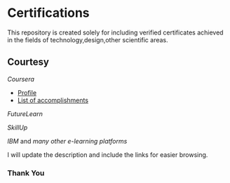 # Certifications
This repository is created solely for including verified certificates achieved in the fields of technology,design,other scientific areas.
## Courtesy


*Coursera*
- [Profile](https://www.coursera.org/user/c038d3be4973365b9292c98547d7c84d)
- [List of accomplishments](https://gist.github.com/MehaRima/5de971d4b0621f9ba1eda552b28f10ff)

*FutureLearn*

*SkillUp*

*IBM*
and *many other e-learning platforms* 

I will update the description and include the links for easier browsing.
### Thank You

